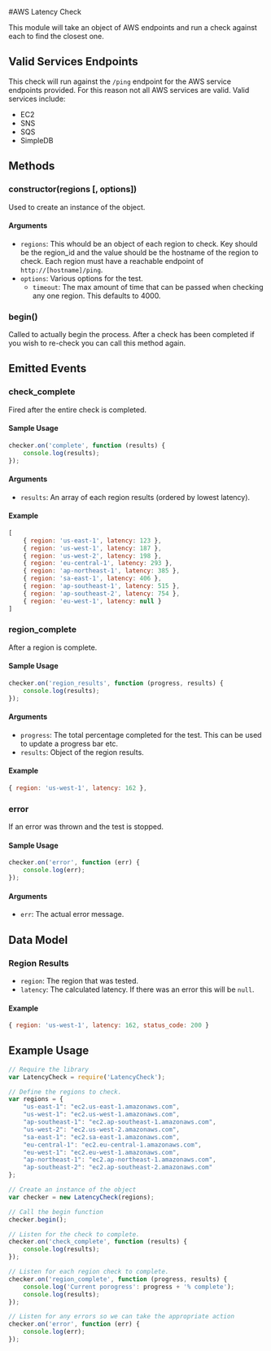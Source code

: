 #AWS Latency Check

This module will take an object of AWS endpoints and run a check against each to find the closest one.  

## Valid Services Endpoints

This check will run against the ```/ping``` endpoint for the AWS service endpoints provided.  For this reason not all AWS services are valid.  Valid services include:

* EC2
* SNS
* SQS
* SimpleDB

## Methods

### constructor(regions [, options])

Used to create an instance of the object.  

#### Arguments

* ```regions```: This whould be an object of each region to check.  Key should be the region_id and the value should be the hostname of the region to check.  Each region must have a reachable endpoint of ```http://[hostname]/ping```.
* ```options```: Various options for the test.
	* ```timeout```: The max amount of time that can be passed when checking any one region. This defaults to 4000.



### begin()

Called to actually begin the process.  After a check has been completed if you wish to re-check you can call this method again.



## Emitted Events

### check_complete
Fired after the entire check is completed.

#### Sample Usage

``` javascript
checker.on('complete', function (results) {
    console.log(results);
});
```

#### Arguments

* ```results```: An array of each region results (ordered by lowest latency).  

#### Example
``` javascript
[ 
	{ region: 'us-east-1', latency: 123 },
  	{ region: 'us-west-1', latency: 187 },
  	{ region: 'us-west-2', latency: 198 },
  	{ region: 'eu-central-1', latency: 293 },
  	{ region: 'ap-northeast-1', latency: 385 },
  	{ region: 'sa-east-1', latency: 406 },
  	{ region: 'ap-southeast-1', latency: 515 },
  	{ region: 'ap-southeast-2', latency: 754 },
  	{ region: 'eu-west-1', latency: null } 
]
```

### region_complete
After a region is complete.  

#### Sample Usage

``` javascript
checker.on('region_results', function (progress, results) {
    console.log(results);
});
```

#### Arguments

* ```progress```: The total percentage completed for the test.  This can be used to update a progress bar etc.
* ```results```: Object of the region results.

#### Example

```javascript
{ region: 'us-west-1', latency: 162 },
```

### error
If an error was thrown and the test is stopped.

#### Sample Usage

``` javascript
checker.on('error', function (err) {
    console.log(err);
});
```

#### Arguments

* ```err```: The actual error message.



## Data Model

### Region Results

* ```region```: The region that was tested.
* ```latency```: The calculated latency.  If there was an error this will be ```null```.

#### Example

``` javascript
{ region: 'us-west-1', latency: 162, status_code: 200 }
```

## Example Usage
``` javascript
// Require the library
var LatencyCheck = require('LatencyCheck');

// Define the regions to check.
var regions = {
	"us-east-1": "ec2.us-east-1.amazonaws.com",
	"us-west-1": "ec2.us-west-1.amazonaws.com",
	"ap-southeast-1": "ec2.ap-southeast-1.amazonaws.com",
	"us-west-2": "ec2.us-west-2.amazonaws.com",
	"sa-east-1": "ec2.sa-east-1.amazonaws.com",
	"eu-central-1": "ec2.eu-central-1.amazonaws.com",
	"eu-west-1": "ec2.eu-west-1.amazonaws.com",
	"ap-northeast-1": "ec2.ap-northeast-1.amazonaws.com",
	"ap-southeast-2": "ec2.ap-southeast-2.amazonaws.com"
};

// Create an instance of the object
var checker = new LatencyCheck(regions);

// Call the begin function
checker.begin();

// Listen for the check to complete.
checker.on('check_complete', function (results) {
    console.log(results);
});

// Listen for each region check to complete.
checker.on('region_complete', function (progress, results) {
    console.log('Current porogress': progress + '% complete');
    console.log(results);
});

// Listen for any errors so we can take the appropriate action
checker.on('error', function (err) {
    console.log(err);
});
```

